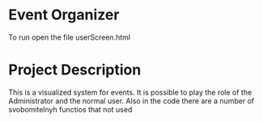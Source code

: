 # Event Organizer
To run open the file userScreen.html

# Project Description
This is a visualized system for events. It is possible to play the role of the Administrator and the normal user. Also in the code there are a number of svobomitelnyh functios that not used
